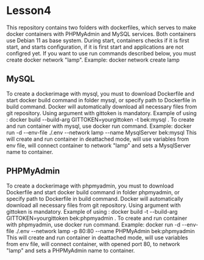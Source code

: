 # Lesson4
 This repository contains two folders with dockerfiles, which serves to make docker containers with PHPMyAdmin and MySQL services. Both containers use Debian 11 as base system. During start, containers checks if it is first start, and starts configuration, if it is first start and applications are not configred yet.
If you want to use run commands described below, you must create docker network "lamp". Example:
  docker network create lamp
  
  
## MySQL
To create a dockerimage  with mysql, you must to download Dockerfile and start docker build command in folder mysql, or specify path to Dockerfile in build command. Docker will automatically download  all necessary files from git repository. Using argument with gittoken is mandatory. Example of using : 
docker build --build-arg GITTOKEN=yourgittoken -t bek:mysql .
To create and run container with mysql, use docker run command. Example:
docker run -d --env-file ./.env --network lamp --name MysqlServer bek:mysql
This will create and run container in deattached mode, will use variables from env file, will connect container to network "lamp" and sets a MysqlServer  name to container.
## PHPMyAdmin
To create a dockerimage  with phpmyadmin, you must to download Dockerfile and start docker build command in folder phpmyadmin, or specify path to Dockerfile in build command. Docker will automatically download  all necessary files from git repository. Using argument with gittoken is mandatory. Example of using : 
docker build -t --build-arg GITTOKEN=yourgittoken bek:phpmyadmin .
To create and run container with phpmyadmin, use docker run command. Example:
docker run -d --env-file ./.env --network lamp -p 80:80 --name PHPMyAdmin bek:phpmyadmin
This will create and run container in deattached mode, will use variables from env file, will connect container, with opened port 80, to network "lamp" and sets a PHPMyAdmin  name to container.

